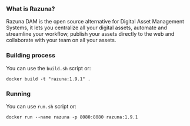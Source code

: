 ### What is Razuna? ###

Razuna DAM is the open source alternative for Digital Asset Management Systems, it lets you centralize all your digital assets, automate and streamline your workflow, publish your assets directly to the web and collaborate with your team on all your assets.

### Building process ###

You can use the `build.sh` script or:

`docker build -t "razuna:1.9.1" .`

### Running ###

You can use `run.sh` script or:

`docker run --name razuna -p 8080:8080 razuna:1.9.1`
